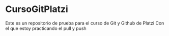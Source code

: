 # CursoGitPlatzi
Este es un repositorio de prueba para el curso de Git y Github de Platzi
Con el que estoy practicando el pull y push
